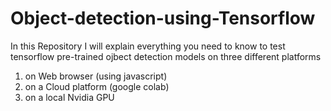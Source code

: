 # Object-detection-using-Tensorflow

In this Repository I will explain everything you need to know to test tensorflow pre-trained ojbect detection models on three different platforms

1. on Web browser (using javascript)
2. on a Cloud platform (google colab)
3. on a local Nvidia GPU

